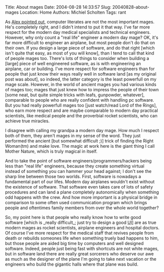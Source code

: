 Title: About mages
Date: 2004-08-28 14:33:57
Slug: 20040828-about-mages
Location: Home
Authors: Michiel Scholten
Tags: rant

<p>As <a href="?rantid=170">Alex pointed out</a>, computer literates are not the most important mages. He's completely right, and I didn't intend to put it that way. I've far more respect for the modern day medical specialists and technical engineers. However, why only count a "real life" engineer a modern day mage? OK, it's far more difficult to engineer an airplane, but most people don't do that on their own. If you design a large piece of software, and do that right [which isn't quite that easy, as most of you will know], than I tend to call that kind of people mages too. There's lots of things to consider when building a [large] piece of well engineered software, as is with engineering an airplane, car or building. I've more respect for software engineers than for people that just know their ways really well in software land [as my original post was about], so indeed, the latter category is the least powerfull on my mage scale. However, in the world of ancient mages you had various kinds of mages too; mages that just knew how to impress the people of their town [some neat, but quite simple tricks with leafs, gunpowder, whatever], comparable to people who are really confident with handling pc software. But you had really powerfull mages too [just watch/read Lord of the Rings], who earn more respect and are maybe comparable to modern day practical scientists, like medical people and the proverbial rocket scientists, who can achieve true miracles.</p>

<p>I disagree with calling my grandpa a modern day mage. How much I respect both of them, they aren't mages in my sense of the word. They just performed the ancient [but somewhat difficult ;)] trick of finding the Right Woman(tm) and make love. The magic at work here is the giant thing I call Mother Nature, which is truly magical in itself.</p>

<p>And to take the point of software engineers/programmers/hackers being less than "real life" engineers, because they create something virtual instead of something you can hammer your head against; I don't see the sharp line between those two worlds. First, software is nowadays a fundamental part of our lifes. Modern day airplanes wouldn't exist without the existence of software. That software even takes care of lots of safety procedures and can land a plane completely autonomically when something odd happens with the crew. And how more important is a physical bridge in comparison to some often used communication program which brings people and oftentimes family members from over the whole world together?</p>

<p>So, my point here is that people who really know how to write good software [which is _really difficult_; just try to design a good <acronym title="User interface">UI</acronym>] are as true modern mages as rocket scientists, airplane engineers and hospital doctors. Of course I've more respect for the medical staff that revives people from death or rebuilds someones life when something truely bad happens to him, but those people are aided big time by computers and well designed software. Indeed, people just being fast with shortcuts are not white mages, but in software land there are really great sorcerers who deserve our awe as much as the designer of the plane I'm going to take next vacation or the engineers who build the gigantic halls where that plane was build.</p>
